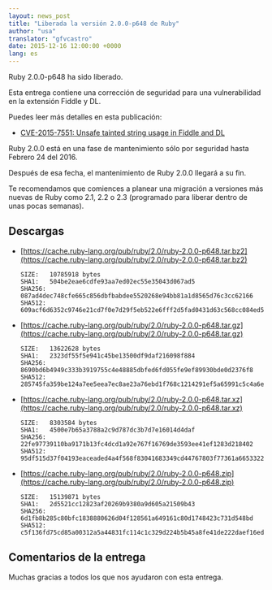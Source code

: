 ```yaml
---
layout: news_post
title: "Liberada la versión 2.0.0-p648 de Ruby"
author: "usa"
translator: "gfvcastro"
date: 2015-12-16 12:00:00 +0000
lang: es
---
```


Ruby 2.0.0-p648 ha sido liberado.

Esta entrega contiene una corrección de seguridad para una vulnerabilidad en la extensión Fiddle y DL.

Puedes leer más detalles en esta publicación:

* [CVE-2015-7551: Unsafe tainted string usage in Fiddle and DL](https://www.ruby-lang.org/en/news/2015/12/16/unsafe-tainted-string-usage-in-fiddle-and-dl-cve-2015-7551/)

Ruby 2.0.0 está en una fase de mantenimiento sólo por seguridad hasta Febrero 24 del 2016.

Después de esa fecha, el mantenimiento de Ruby 2.0.0 llegará a su fin.

Te recomendamos que comiences a planear una migración a versiones más nuevas de Ruby como 2.1, 2.2 o 2.3 (programado para liberar dentro de unas pocas semanas).

## Descargas

* [https://cache.ruby-lang.org/pub/ruby/2.0/ruby-2.0.0-p648.tar.bz2](https://cache.ruby-lang.org/pub/ruby/2.0/ruby-2.0.0-p648.tar.bz2)

      SIZE:   10785918 bytes
      SHA1:   504be2eae6cdfe93aa7ed02ec55e35043d067ad5
      SHA256: 087ad4dec748cfe665c856dbfbabdee5520268e94bb81a1d8565d76c3cc62166
      SHA512: 609acf6d6352c9746e21cd7f0e7d29f5eb522e6fff2d5fad0431d63c568cc084ed5b7141f84cd33512d8213200d2d1a22e8d7df71469a980a3a92886133fea38

* [https://cache.ruby-lang.org/pub/ruby/2.0/ruby-2.0.0-p648.tar.gz](https://cache.ruby-lang.org/pub/ruby/2.0/ruby-2.0.0-p648.tar.gz)

      SIZE:   13622628 bytes
      SHA1:   2323df55f5e941c45be13500df9daf216098f884
      SHA256: 8690bd6b4949c333b3919755c4e48885dbfed6fd055fe9ef89930bde0d2376f8
      SHA512: 285745fa359be124a7ee5eea7ec8ae23a76ebd1f768c1214291ef5a65991c5c4a6ed73eb89e42d2673b16ed9a726bebe7e336ac73082c657f4e460014db30c94

* [https://cache.ruby-lang.org/pub/ruby/2.0/ruby-2.0.0-p648.tar.xz](https://cache.ruby-lang.org/pub/ruby/2.0/ruby-2.0.0-p648.tar.xz)

      SIZE:   8303584 bytes
      SHA1:   4500e7b65a3788a2c9d787dc3b7d7e16014d4daf
      SHA256: 22fe97739110ba9171b13fc4dcd1a92e767f16769de3593ee41ef1283d218402
      SHA512: 95df515d37f04193eaceaded4a4f568f83041683349cd44767803f77361a66533226d83eac6586ac894ae61d79bd36ce047f951aed43f9a8356dbb3244280774

* [https://cache.ruby-lang.org/pub/ruby/2.0/ruby-2.0.0-p648.zip](https://cache.ruby-lang.org/pub/ruby/2.0/ruby-2.0.0-p648.zip)

      SIZE:   15139871 bytes
      SHA1:   2d5521cc12823af20269b9380a9d605a21509b43
      SHA256: 6d1fb8b285c80bfc1838880626d04f128561a649161c80d1748423c731d548bd
      SHA512: c5f136fd75cd85a00312a5a44831fc114c1c329d224b5b45a8fe41de222daef16ed890413085574e62c5d86e743e0172f3523d309be6547c1976dffdba066ea2

## Comentarios de la entrega

Muchas gracias a todos los que nos ayudaron con esta entrega.

